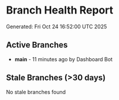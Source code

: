 # Branch Health Report
Generated: Fri Oct 24 16:52:00 UTC 2025

## Active Branches
- **main** - 11 minutes ago by Dashboard Bot

## Stale Branches (>30 days)
No stale branches found
